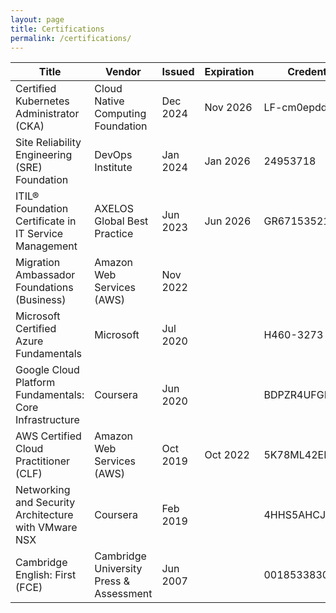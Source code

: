 ```yaml
---
layout: page
title: Certifications
permalink: /certifications/
---
```

| Title                                          | Vendor                                     | Issued       | Expiration   | Credential ID          |
|---------------------------------------------------------|--------------------------------------------|--------------|--------------|------------------------|
| Certified Kubernetes Administrator (CKA)                | Cloud Native Computing Foundation          | Dec 2024     | Nov 2026     | LF-cm0epddd8b          |
| Site Reliability Engineering (SRE) Foundation           | DevOps Institute                           | Jan 2024     | Jan 2026     | 24953718               |
| ITIL® Foundation Certificate in IT Service Management   | AXELOS Global Best Practice                | Jun 2023     | Jun 2026     | GR671535215LS          |
| Migration Ambassador Foundations (Business)             | Amazon Web Services (AWS)                  | Nov 2022     |              |                        |
| Microsoft Certified Azure Fundamentals                  | Microsoft                                  | Jul 2020     |              | H460-3273              |
| Google Cloud Platform Fundamentals: Core Infrastructure | Coursera                                   | Jun 2020     |              | BDPZR4UFGPZ3           |
| AWS Certified Cloud Practitioner (CLF)                  | Amazon Web Services (AWS)                  | Oct 2019     | Oct 2022     | 5K78ML42EMF11BWP       |
| Networking and Security Architecture with VMware NSX    | Coursera                                   | Feb 2019     |              | 4HHS5AHCJYGX           |
| Cambridge English: First (FCE)                          | Cambridge University Press & Assessment    | Jun 2007     |              | 0018533830             |
